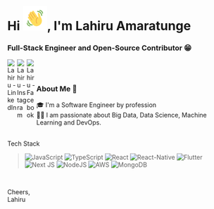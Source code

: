 <h1>Hi <img src="https://github.com/LuckyMadu/LuckyMadu/blob/main/hi.gif" height="55px" width="55px">, I'm Lahiru Amaratunge</h1>
<h3>Full-Stack Engineer and Open-Source Contributor 😁 </h3>

<a href="https://linkedin.com/in/lahiru-amarathunge">
  <img align="left" alt="Lahiru - LinkedIn" width="22px" src="https://cdn.jsdelivr.net/npm/simple-icons@v3/icons/linkedin.svg"/>
</a>
<a href="https://stackoverflow.com/users/7872227/lahiru-amarathunge">
  <img align="left" alt="Lahiru - Instagram" width="22px" src="https://cdn.jsdelivr.net/npm/simple-icons@v3/icons/stackoverflow.svg"/>
</a>
<a href="https://www.facebook.com/lahiru.amarathunge">
  <img align="left" alt="Lahiru - Facebook" width="22px" src="https://cdn.jsdelivr.net/npm/simple-icons@v3/icons/facebook.svg"/>
</a>
<br />
<br />


### About Me 🚀
🎓 I'm a Software Engineer by profession </br>
👨‍💻 I am passionate about Big Data, Data Science, Machine Learning and DevOps.  
</br>

<p>Tech Stack</p>
<blockquote>
<img alt="JavaScript" src="https://img.shields.io/badge/javascript-%23323330.svg?style=for-the-badge&logo=javascript&logoColor=%23F7DF1E"/>
<img alt="TypeScript" src="https://img.shields.io/badge/typescript-%233178C6.svg?style=for-the-badge&logo=typescript&logoColor=white"/>
<img alt="React" src="https://img.shields.io/badge/react-%2320232a.svg?style=for-the-badge&logo=react&logoColor=%2361DAFB"/>
<img alt="React-Native" src="https://img.shields.io/badge/reactnative-%2320232a.svg?style=for-the-badge&logo=react&logoColor=%2361DAFB"/>
<img alt="Flutter" src="https://img.shields.io/badge/Flutter-%2302569B.svg?style=for-the-badge&logo=Flutter&logoColor=white" />
<img alt="Next JS" src="https://img.shields.io/badge/nextjs-%23000000.svg?style=for-the-badge&logo=next.js&logoColor=white"/>
<img alt="NodeJS" src="https://img.shields.io/badge/node.js-%23333333.svg?style=for-the-badge&logo=node.js&logoColor=%23339933"/>
<img alt="AWS" src="https://img.shields.io/badge/AWS-%23232F3E.svg?style=for-the-badge&logo=amazonaws&logoColor=%23FF9900"/>
<img alt="MongoDB" src="https://img.shields.io/badge/MongoDB-%23011e2b.svg?style=for-the-badge&logo=mongodb&logoColor=%2347A248"/>
</blockquote>

</br>

Cheers,  
Lahiru

